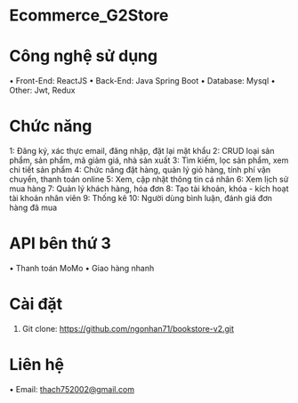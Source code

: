 # Ecommerce_G2Store
# Công nghệ sử dụng
•	Front-End: ReactJS
•	Back-End: Java Spring Boot
•	Database: Mysql
•	Other: Jwt, Redux 
# Chức năng
1: Đăng ký, xác thực email, đăng nhập, đặt lại mặt khẩu
2: CRUD loại sản phẩm, sản phẩm, mã giảm giá, nhà sản xuất
3: Tìm kiếm, lọc sản phẩm, xem chi tiết sản phẩm
4: Chức năng đặt hàng, quản lý giỏ hàng, tính phí vận chuyển, thanh toán online
5: Xem, cập nhật thông tin cá nhân
6: Xem lịch sử mua hàng
7: Quản lý khách hàng, hóa đơn
8: Tạo tài khoản, khóa - kích hoạt tài khoản nhân viên
9: Thống kê
10: Người dùng bình luận, đánh giá đơn hàng đã mua
# API bên thứ 3
•	Thanh toán MoMo
•	Giao hàng nhanh
# Cài đặt 
1.	Git clone: https://github.com/ngonhan71/bookstore-v2.git
# Liên hệ
•	Email: thach752002@gmail.com


